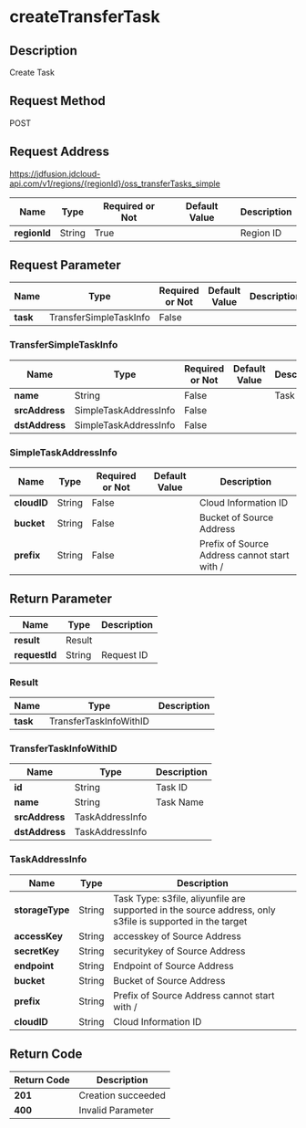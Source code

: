 # createTransferTask


## Description
Create Task

## Request Method
POST

## Request Address
https://jdfusion.jdcloud-api.com/v1/regions/{regionId}/oss_transferTasks_simple

|Name|Type|Required or Not|Default Value|Description|
|---|---|---|---|---|
|**regionId**|String|True| |Region ID|

## Request Parameter
|Name|Type|Required or Not|Default Value|Description|
|---|---|---|---|---|
|**task**|TransferSimpleTaskInfo|False| | |

### TransferSimpleTaskInfo
|Name|Type|Required or Not|Default Value|Description|
|---|---|---|---|---|
|**name**|String|False| |Task Name|
|**srcAddress**|SimpleTaskAddressInfo|False| | |
|**dstAddress**|SimpleTaskAddressInfo|False| | |
### SimpleTaskAddressInfo
|Name|Type|Required or Not|Default Value|Description|
|---|---|---|---|---|
|**cloudID**|String|False| |Cloud Information ID|
|**bucket**|String|False| |Bucket of Source Address|
|**prefix**|String|False| |Prefix of Source Address cannot start with /|

## Return Parameter
|Name|Type|Description|
|---|---|---|
|**result**|Result| |
|**requestId**|String|Request ID|

### Result
|Name|Type|Description|
|---|---|---|
|**task**|TransferTaskInfoWithID| |
### TransferTaskInfoWithID
|Name|Type|Description|
|---|---|---|
|**id**|String|Task ID|
|**name**|String|Task Name|
|**srcAddress**|TaskAddressInfo| |
|**dstAddress**|TaskAddressInfo| |
### TaskAddressInfo
|Name|Type|Description|
|---|---|---|
|**storageType**|String|Task Type: s3file, aliyunfile are supported in the source address, only s3file is supported in the target|
|**accessKey**|String|accesskey of Source Address|
|**secretKey**|String|securitykey of Source Address|
|**endpoint**|String|Endpoint of Source Address|
|**bucket**|String|Bucket of Source Address|
|**prefix**|String|Prefix of Source Address cannot start with /|
|**cloudID**|String|Cloud Information ID|

## Return Code
|Return Code|Description|
|---|---|
|**201**|Creation succeeded|
|**400**|Invalid Parameter|
